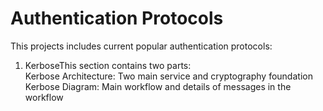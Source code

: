 # Authentication Protocols
This projects includes current popular authentication protocols:
1. KerboseThis section contains two parts:      
  Kerbose Architecture:
  Two main service and cryptography foundation
  Kerbose Diagram:
  Main workflow and details of messages in the workflow
